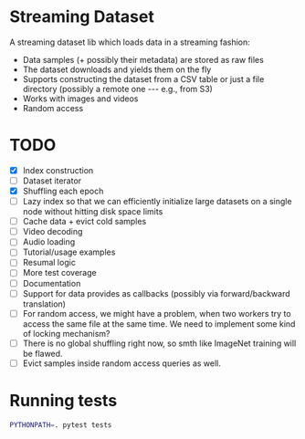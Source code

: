 # Streaming Dataset

A streaming dataset lib which loads data in a streaming fashion:
- Data samples (+ possibly their metadata) are stored as raw files
- The dataset downloads and yields them on the fly
- Supports constructing the dataset from a CSV table or just a file directory (possibly a remote one --- e.g., from S3)
- Works with images and videos
- Random access

# TODO
- [x] Index construction
- [ ] Dataset iterator
- [x] Shuffling each epoch
- [ ] Lazy index so that we can efficiently initialize large datasets on a single node without hitting disk space limits
- [ ] Cache data + evict cold samples
- [ ] Video decoding
- [ ] Audio loading
- [ ] Tutorial/usage examples
- [ ] Resumal logic
- [ ] More test coverage
- [ ] Documentation
- [ ] Support for data provides as callbacks (possibly via forward/backward translation)
- [ ] For random access, we might have a problem, when two workers try to access the same file at the same time. We need to implement some kind of locking mechanism?
- [ ] There is no global shuffling right now, so smth like ImageNet training will be flawed.
- [ ] Evict samples inside random access queries as well.

# Running tests
```bash
PYTHONPATH=. pytest tests
```
